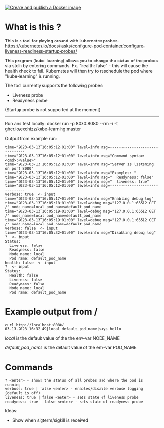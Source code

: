[![Create and publish a Docker image](https://github.com/Exchizz/kube-learning/actions/workflows/go.yml/badge.svg)](https://github.com/Exchizz/kube-learning/actions/workflows/go.yml)
# What is this ? 
This is a tool for playing around with kubernetes probes.
https://kubernetes.io/docs/tasks/configure-pod-container/configure-liveness-readiness-startup-probes/


This program (kube-learning) allows you to change the status of the probes via stdin by entering commands. Fx. "health: false" - this will cause the health check to fail. Kubernetes will then try to reschedule the pod where "kube-learning" is running.

The tool currently supports the following probes:
 - Liveness probe 
 - Readyness probe

(Startup probe is not supported at the moment)

---

Run and test locally:
docker run -p 8080:8080 --rm -i -t ghcr.io/exchizz/kube-learning:master


Output from example run:

```
time="2023-03-13T16:05:12+01:00" level=info msg=-------------------------------
time="2023-03-13T16:05:12+01:00" level=info msg="Command syntax: <cmd>:<value>"   
time="2023-03-13T16:05:12+01:00" level=info msg="Server is listening on port 8080"
time="2023-03-13T16:05:12+01:00" level=info msg="Examples: "
time="2023-03-13T16:05:12+01:00" level=info msg="  Readyness: false"
time="2023-03-13T16:05:12+01:00" level=info msg="  liveness: true"
time="2023-03-13T16:05:12+01:00" level=info msg=-------------------------------   
verbose: true  <- input
time="2023-03-13T16:05:17+01:00" level=info msg="Enabling debug log"
time="2023-03-13T16:05:18+01:00" level=debug msg="127.0.0.1:65512 GET /" node_name=local pod_name=default_pod_name
time="2023-03-13T16:05:19+01:00" level=debug msg="127.0.0.1:65512 GET /" node_name=local pod_name=default_pod_name
time="2023-03-13T16:05:19+01:00" level=debug msg="127.0.0.1:65512 GET /" node_name=local pod_name=default_pod_name
verbose: false  <- input
time="2023-03-13T16:05:32+01:00" level=info msg="Disabling debug log"
?  <- input
Status:
  Liveness: false
  Readyness: false
  Node name: local
  Pod name: default_pod_name
health: false  <- input
?  <- input
Status:
  Health: false
  Liveness: false
  Readyness: false
  Node name: local
  Pod name: default_pod_name

```
# Example output from /
```
curl http://localhost:8080/
03-13-2023 16:32:49|local|default_pod_name|says hello
```
*local* is the default value of the the env-var NODE_NAME

*default_pod_name* is the default value of the env-var POD_NAME

# Commands
```
? <enter> - shows the status of all probes and where the pod is running
verbose: true | false <enter> - enables/disable verbose logging (default is off)
liveness: true | false <enter> - sets state of liveness probe
readyness: true | false <enter> - sets state of readyness probe
```

Ideas:
 - Show when sigterm/sigkill is received
